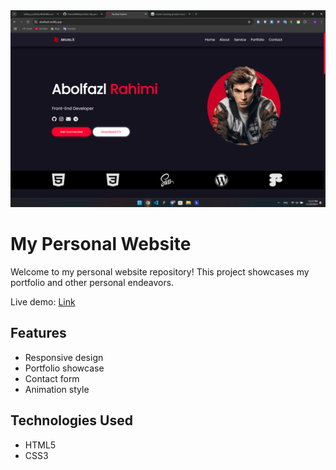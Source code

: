 <img src="https://github.com/rahimia2007/portfolio/blob/master/imgs/readme-img.png" alt="abolfazl-portfolio" />

# My Personal Website

Welcome to my personal website repository! This project showcases my portfolio and other personal endeavors.

Live demo: [Link](https://abolfazlr.netlify.app)

## Features

- Responsive design
- Portfolio showcase
- Contact form
- Animation style

## Technologies Used

- HTML5
- CSS3
